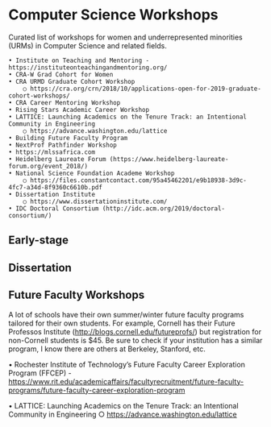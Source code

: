# Computer Science Workshops
Curated list of workshops for women and underrepresented minorities (URMs) in Computer Science and related fields.

	• Institute on Teaching and Mentoring - https://instituteonteachingandmentoring.org/
	• CRA-W Grad Cohort for Women 
	• CRA URMD Graduate Cohort Workshop
		○ https://cra.org/crn/2018/10/applications-open-for-2019-graduate-cohort-workshops/
	• CRA Career Mentoring Workshop
	• Rising Stars Academic Career Workshop
	• LATTICE: Launching Academics on the Tenure Track: an Intentional Community in Engineering
		○ https://advance.washington.edu/lattice
	• Building Future Faculty Program
	• NextProf Pathfinder Workshop
	• https://mlssafrica.com
	• Heidelberg Laureate Forum (https://www.heidelberg-laureate-forum.org/event_2018/)
	• National Science Foundation Academe Workshop
		○ https://files.constantcontact.com/95a45462201/e9b18938-3d9c-4fc7-a34d-8f9360c6610b.pdf
	• Dissertation Institute 
		○ https://www.dissertationinstitute.com/
	• IDC Doctoral Consortium (http://idc.acm.org/2019/doctoral-consortium/)

## Early-stage

## Dissertation

## Future Faculty Workshops

A lot of schools have their own summer/winter future faculty programs tailored for their own students. For example, Cornell has their Future Professos Institute (http://blogs.cornell.edu/futureprofs/) but registration for non-Cornell students is $45. Be sure to check if your institution has a similar program, I know there are others at Berkeley, Stanford, etc.  

• Rochester Institute of Technology’s Future Faculty Career Exploration Program (FFCEP) - https://www.rit.edu/academicaffairs/facultyrecruitment/future-faculty-programs/future-faculty-career-exploration-program

• LATTICE: Launching Academics on the Tenure Track: an Intentional Community in Engineering
		○ https://advance.washington.edu/lattice
